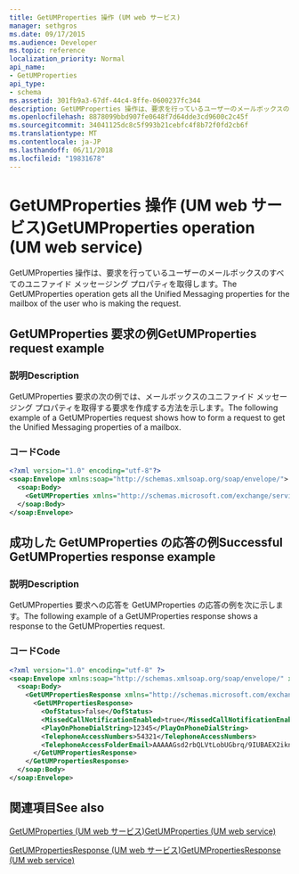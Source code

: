 ```yaml
---
title: GetUMProperties 操作 (UM web サービス)
manager: sethgros
ms.date: 09/17/2015
ms.audience: Developer
ms.topic: reference
localization_priority: Normal
api_name:
- GetUMProperties
api_type:
- schema
ms.assetid: 301fb9a3-67df-44c4-8ffe-0600237fc344
description: GetUMProperties 操作は、要求を行っているユーザーのメールボックスのすべてのユニファイド メッセージング プロパティを取得します。
ms.openlocfilehash: 8878099bbd907fe0648f7d64dde3cd9600c2c45f
ms.sourcegitcommit: 34041125dc8c5f993b21cebfc4f8b72f0fd2cb6f
ms.translationtype: MT
ms.contentlocale: ja-JP
ms.lasthandoff: 06/11/2018
ms.locfileid: "19831678"
---
```

# <a name="getumproperties-operation-um-web-service"></a><span data-ttu-id="f8b8e-103">GetUMProperties 操作 (UM web サービス)</span><span class="sxs-lookup"><span data-stu-id="f8b8e-103">GetUMProperties operation (UM web service)</span></span>

<span data-ttu-id="f8b8e-104">GetUMProperties 操作は、要求を行っているユーザーのメールボックスのすべてのユニファイド メッセージング プロパティを取得します。</span><span class="sxs-lookup"><span data-stu-id="f8b8e-104">The GetUMProperties operation gets all the Unified Messaging properties for the mailbox of the user who is making the request.</span></span>
  
## <a name="getumproperties-request-example"></a><span data-ttu-id="f8b8e-105">GetUMProperties 要求の例</span><span class="sxs-lookup"><span data-stu-id="f8b8e-105">GetUMProperties request example</span></span>

### <a name="description"></a><span data-ttu-id="f8b8e-106">説明</span><span class="sxs-lookup"><span data-stu-id="f8b8e-106">Description</span></span>

<span data-ttu-id="f8b8e-107">GetUMProperties 要求の次の例では、メールボックスのユニファイド メッセージング プロパティを取得する要求を作成する方法を示します。</span><span class="sxs-lookup"><span data-stu-id="f8b8e-107">The following example of a GetUMProperties request shows how to form a request to get the Unified Messaging properties of a mailbox.</span></span>
  
### <a name="code"></a><span data-ttu-id="f8b8e-108">コード</span><span class="sxs-lookup"><span data-stu-id="f8b8e-108">Code</span></span>

```XML
<?xml version="1.0" encoding="utf-8"?>
<soap:Envelope xmlns:soap="http://schemas.xmlsoap.org/soap/envelope/">
  <soap:Body>
    <GetUMProperties xmlns="http://schemas.microsoft.com/exchange/services/2006/messages" />
  </soap:Body>
</soap:Envelope>
```

## <a name="successful-getumproperties-response-example"></a><span data-ttu-id="f8b8e-109">成功した GetUMProperties の応答の例</span><span class="sxs-lookup"><span data-stu-id="f8b8e-109">Successful GetUMProperties response example</span></span>

### <a name="description"></a><span data-ttu-id="f8b8e-110">説明</span><span class="sxs-lookup"><span data-stu-id="f8b8e-110">Description</span></span>

<span data-ttu-id="f8b8e-111">GetUMProperties 要求への応答を GetUMProperties の応答の例を次に示します。</span><span class="sxs-lookup"><span data-stu-id="f8b8e-111">The following example of a GetUMProperties response shows a response to the GetUMProperties request.</span></span>
  
### <a name="code"></a><span data-ttu-id="f8b8e-112">コード</span><span class="sxs-lookup"><span data-stu-id="f8b8e-112">Code</span></span>

```XML
<?xml version="1.0" encoding="utf-8" ?>
<soap:Envelope xmlns:soap="http://schemas.xmlsoap.org/soap/envelope/" xmlns:xsi="http://www.w3.org/2001/XMLSchema-instance" xmlns:xsd="http://www.w3.org/2001/XMLSchema">
  <soap:Body>
    <GetUMPropertiesResponse xmlns="http://schemas.microsoft.com/exchange/services/2006/messages">
      <GetUMPropertiesResponse>
        <OofStatus>false</OofStatus> 
        <MissedCallNotificationEnabled>true</MissedCallNotificationEnabled> 
        <PlayOnPhoneDialString>12345</PlayOnPhoneDialString> 
        <TelephoneAccessNumbers>54321</TelephoneAccessNumbers> 
        <TelephoneAccessFolderEmail>AAAAAGsd2rbQLVtLobUGbrq/9IUBAEX2ikn/L8JJtI5WHI0FAW8AAAFXHhsAAA==</TelephoneAccessFolderEmail> 
      </GetUMPropertiesResponse>
    </GetUMPropertiesResponse>
  </soap:Body>
</soap:Envelope>
```

## <a name="see-also"></a><span data-ttu-id="f8b8e-113">関連項目</span><span class="sxs-lookup"><span data-stu-id="f8b8e-113">See also</span></span>



[<span data-ttu-id="f8b8e-114">GetUMProperties (UM web サービス)</span><span class="sxs-lookup"><span data-stu-id="f8b8e-114">GetUMProperties (UM web service)</span></span>](getumproperties-um-web-service.md)
  
[<span data-ttu-id="f8b8e-115">GetUMPropertiesResponse (UM web サービス)</span><span class="sxs-lookup"><span data-stu-id="f8b8e-115">GetUMPropertiesResponse (UM web service)</span></span>](getumpropertiesresponse-um-web-service.md)

